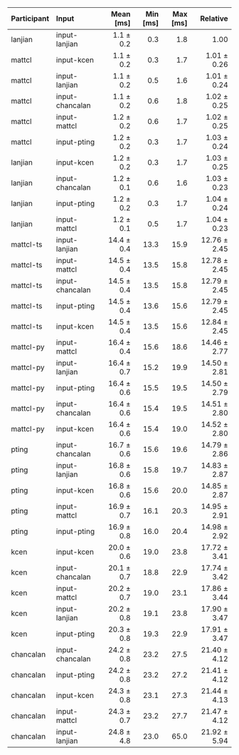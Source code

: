 | Participant | Input | Mean [ms] | Min [ms] | Max [ms] | Relative |
|:---|:---|---:|---:|---:|---:|
| lanjian | input-lanjian | 1.1 ± 0.2 | 0.3 | 1.8 | 1.00 |
| mattcl | input-kcen | 1.1 ± 0.2 | 0.3 | 1.7 | 1.01 ± 0.26 |
| mattcl | input-lanjian | 1.1 ± 0.2 | 0.5 | 1.6 | 1.01 ± 0.24 |
| mattcl | input-chancalan | 1.1 ± 0.2 | 0.6 | 1.8 | 1.02 ± 0.25 |
| mattcl | input-mattcl | 1.2 ± 0.2 | 0.6 | 1.7 | 1.02 ± 0.25 |
| mattcl | input-pting | 1.2 ± 0.2 | 0.3 | 1.7 | 1.03 ± 0.24 |
| lanjian | input-kcen | 1.2 ± 0.2 | 0.3 | 1.7 | 1.03 ± 0.25 |
| lanjian | input-chancalan | 1.2 ± 0.1 | 0.6 | 1.6 | 1.03 ± 0.23 |
| lanjian | input-pting | 1.2 ± 0.2 | 0.3 | 1.7 | 1.04 ± 0.24 |
| lanjian | input-mattcl | 1.2 ± 0.1 | 0.5 | 1.7 | 1.04 ± 0.23 |
| mattcl-ts | input-lanjian | 14.4 ± 0.4 | 13.3 | 15.9 | 12.76 ± 2.45 |
| mattcl-ts | input-mattcl | 14.5 ± 0.4 | 13.5 | 15.8 | 12.78 ± 2.45 |
| mattcl-ts | input-chancalan | 14.5 ± 0.4 | 13.5 | 15.8 | 12.79 ± 2.45 |
| mattcl-ts | input-pting | 14.5 ± 0.4 | 13.6 | 15.6 | 12.79 ± 2.45 |
| mattcl-ts | input-kcen | 14.5 ± 0.4 | 13.5 | 15.6 | 12.84 ± 2.45 |
| mattcl-py | input-mattcl | 16.4 ± 0.4 | 15.6 | 18.6 | 14.46 ± 2.77 |
| mattcl-py | input-lanjian | 16.4 ± 0.7 | 15.2 | 19.9 | 14.50 ± 2.81 |
| mattcl-py | input-pting | 16.4 ± 0.6 | 15.5 | 19.5 | 14.50 ± 2.79 |
| mattcl-py | input-chancalan | 16.4 ± 0.6 | 15.4 | 19.5 | 14.51 ± 2.80 |
| mattcl-py | input-kcen | 16.4 ± 0.6 | 15.4 | 19.0 | 14.52 ± 2.80 |
| pting | input-chancalan | 16.7 ± 0.6 | 15.6 | 19.6 | 14.79 ± 2.86 |
| pting | input-lanjian | 16.8 ± 0.6 | 15.8 | 19.7 | 14.83 ± 2.87 |
| pting | input-kcen | 16.8 ± 0.6 | 15.6 | 20.0 | 14.85 ± 2.87 |
| pting | input-mattcl | 16.9 ± 0.7 | 16.1 | 20.3 | 14.95 ± 2.91 |
| pting | input-pting | 16.9 ± 0.8 | 16.0 | 20.4 | 14.98 ± 2.92 |
| kcen | input-kcen | 20.0 ± 0.6 | 19.0 | 23.8 | 17.72 ± 3.41 |
| kcen | input-chancalan | 20.1 ± 0.7 | 18.8 | 22.9 | 17.74 ± 3.42 |
| kcen | input-mattcl | 20.2 ± 0.7 | 19.0 | 23.1 | 17.86 ± 3.44 |
| kcen | input-lanjian | 20.2 ± 0.8 | 19.1 | 23.8 | 17.90 ± 3.47 |
| kcen | input-pting | 20.3 ± 0.8 | 19.3 | 22.9 | 17.91 ± 3.47 |
| chancalan | input-chancalan | 24.2 ± 0.8 | 23.2 | 27.5 | 21.40 ± 4.12 |
| chancalan | input-pting | 24.2 ± 0.8 | 23.2 | 27.2 | 21.41 ± 4.12 |
| chancalan | input-kcen | 24.3 ± 0.8 | 23.1 | 27.3 | 21.44 ± 4.13 |
| chancalan | input-mattcl | 24.3 ± 0.7 | 23.2 | 27.7 | 21.47 ± 4.12 |
| chancalan | input-lanjian | 24.8 ± 4.8 | 23.0 | 65.0 | 21.92 ± 5.94 |
